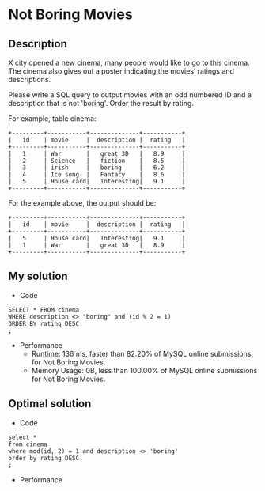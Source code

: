 # Not Boring Movies

## Description
X city opened a new cinema, many people would like to go to this cinema. 
The cinema also gives out a poster indicating the movies’ ratings and descriptions.

Please write a SQL query to output movies with an odd numbered ID and a description that is not 'boring'. Order the result by rating.

For example, table cinema:
```
+---------+-----------+--------------+-----------+
|   id    | movie     |  description |  rating   |
+---------+-----------+--------------+-----------+
|   1     | War       |   great 3D   |   8.9     |
|   2     | Science   |   fiction    |   8.5     |
|   3     | irish     |   boring     |   6.2     |
|   4     | Ice song  |   Fantacy    |   8.6     |
|   5     | House card|   Interesting|   9.1     |
+---------+-----------+--------------+-----------+
```
For the example above, the output should be:
```
+---------+-----------+--------------+-----------+
|   id    | movie     |  description |  rating   |
+---------+-----------+--------------+-----------+
|   5     | House card|   Interesting|   9.1     |
|   1     | War       |   great 3D   |   8.9     |
+---------+-----------+--------------+-----------+
```

## My solution
- Code
```
SELECT * FROM cinema
WHERE description <> "boring" and (id % 2 = 1)
ORDER BY rating DESC
;
```
- Performance
  - Runtime: 136 ms, faster than 82.20% of MySQL online submissions for Not Boring Movies.
  - Memory Usage: 0B, less than 100.00% of MySQL online submissions for Not Boring Movies.

## Optimal solution
- Code
```
select *
from cinema
where mod(id, 2) = 1 and description <> 'boring'
order by rating DESC
;
```
- Performance
